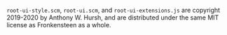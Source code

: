 `root-ui-style.scm`, `root-ui.scm`, and `root-ui-extensions.js` are copyright 2019-2020 by Anthony W. Hursh, and are distributed under the same MIT license as Fronkensteen as a whole.
